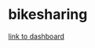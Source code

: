 # bikesharing



[link to dashboard]("https://us-west-2b.online.tableau.com/#/site/elisam/workbooks/280205/views")
